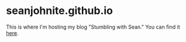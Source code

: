 # seanjohnite.github.io

This is where I'm hosting my blog "Stumbling with Sean." You can find it [here](seanjohnite.github.io).

